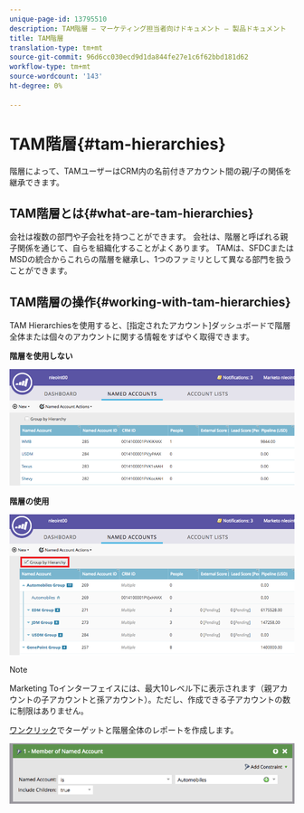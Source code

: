 ```yaml
---
unique-page-id: 13795510
description: TAM階層 — マーケティング担当者向けドキュメント — 製品ドキュメント
title: TAM階層
translation-type: tm+mt
source-git-commit: 96d6cc030ecd9d1da844fe27e1c6f62bbd181d62
workflow-type: tm+mt
source-wordcount: '143'
ht-degree: 0%

---
```



# TAM階層{#tam-hierarchies}

階層によって、TAMユーザーはCRM内の名前付きアカウント間の親/子の関係を継承できます。

## TAM階層とは{#what-are-tam-hierarchies}

会社は複数の部門や子会社を持つことができます。 会社は、階層と呼ばれる親子関係を通じて、自らを組織化することがよくあります。 TAMは、SFDCまたはMSDの統合からこれらの階層を継承し、1つのファミリとして異なる部門を扱うことができます。

## TAM階層の操作{#working-with-tam-hierarchies}

TAM Hierarchiesを使用すると、[指定されたアカウント]ダッシュボードで階層全体または個々のアカウントに関する情報をすばやく取得できます。

**階層を使用しない**

![](assets/before.png)

**階層の使用**

![](assets/after.png)

>[!NOTE]
>
>Marketing Toインターフェイスには、最大10レベル下に表示されます（親アカウントの子アカウントと孫アカウント）。ただし、作成できる子アカウントの数に制限はありません。

[ワンクリック](/help/marketo/product-docs/target-account-management/engage/account-filters.md#member-of-named-account)でターゲットと階層全体のレポートを作成します。

![](assets/member.png)
